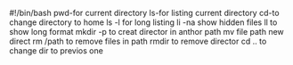 #!/bin/bash
pwd-for current directory ls-for listing current directory  cd-to change directory to home ls -l for long listing li -na show hidden files ll to show long format mkdir -p to creat director in anthor path  mv file path new direct  rm /path to remove files in path rmdir to remove director cd .. to change dir to previos one
